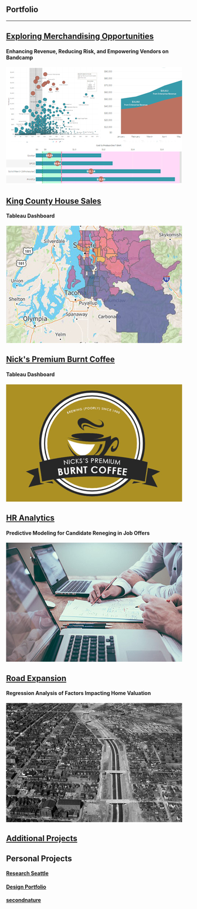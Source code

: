 ## Portfolio

---

<!-- ### Category Name 1  -->

## [Exploring Merchandising Opportunities](https://nbcarroll.github.io/RevenueComparison/index.html)
#### Enhancing Revenue, Reducing Risk, and Empowering Vendors on Bandcamp
<img src="images/github_project_thumbnail_bandcamp.jpg?raw=true"/>


## [King County House Sales](https://public.tableau.com/shared/CJMHQN3B4?:display_count=n&:origin=viz_share_link)
#### Tableau Dashboard 
<img src="https://raw.githubusercontent.com/nbcarroll/nbcarroll.github.io/master/king_county_dashboard_preview.jpg" alt="Construction of Interstate 95, downtown Richmond">

## [Nick's Premium Burnt Coffee](https://public.tableau.com/views/NicksBurntCoffeeDashboard/MavenRoasters?:language=en-US&:display_count=n&:origin=viz_share_link)
#### Tableau Dashboard 
<img src="https://raw.githubusercontent.com/nbcarroll/nbcarroll.github.io/master/burnt_coffee_dashboard_preview.jpg" alt="Construction of Interstate 95, downtown Richmond">

## [HR Analytics](https://nbcarroll.github.io/Scalene_Works/index.html)
#### Predictive Modeling for Candidate Reneging in Job Offers
<img src="https://github.com/nbcarroll/nbcarroll.github.io/blob/master/Scalene_Works/scott-graham-5fNmWej4tAA-unsplash.jpg?raw=true" alt="HR Image">

## [Road Expansion](https://nbcarroll.github.io/SpringbankDrive/index.html)
#### Regression Analysis of Factors Impacting Home Valuation 
<img src="https://raw.githubusercontent.com/nbcarroll/nbcarroll.github.io/master/SpringbankDrive/Construction_of_Interstate_95%2C_downtown_Richmond_(2899336022).jpg" alt="Construction of Interstate 95, downtown Richmond">

## [Additional Projects](https://github.com/nbcarroll/Projects)

## Personal Projects
#### [Research Seattle](https://researchseattle.com/)
#### [Design Portfolio](https://nbcdesign.tumblr.com/)
#### [secondnature](https://secondnatureseattle.com)

<!-- <p style="font-size:11px">Page template forked from <a href="https://github.com/evanca/quick-portfolio">evanca</a></p>
<!-- Remove above link if you don't want to attibute -->

<!-- If I want to later have different project sections just use varying # for Markdown -->
